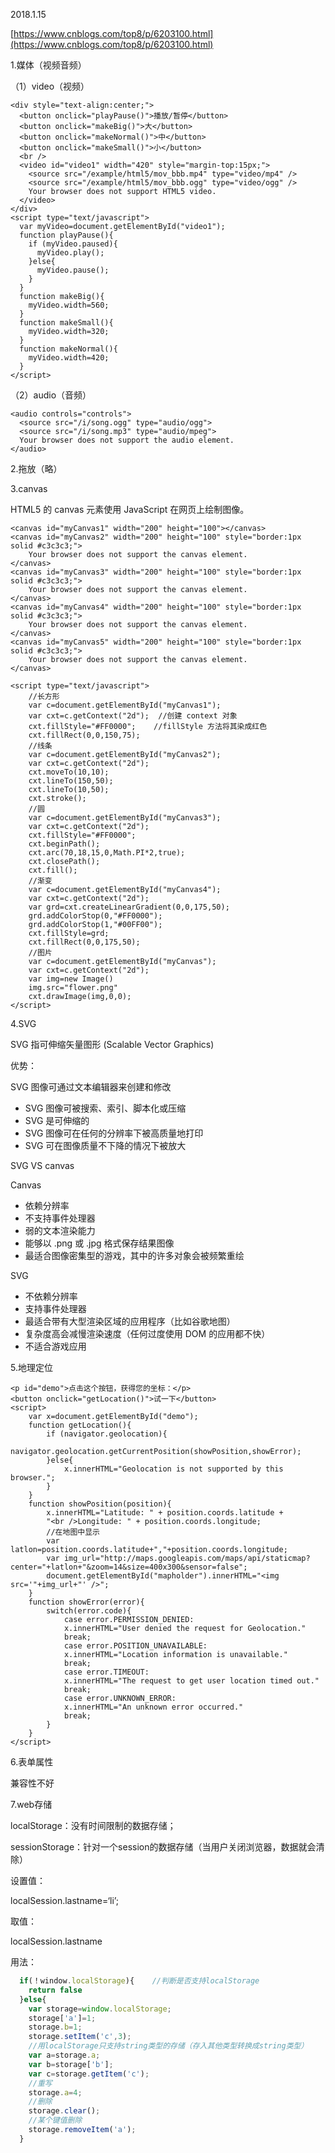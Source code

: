 2018.1.15

[https://www.cnblogs.com/top8/p/6203100.html](https://www.cnblogs.com/top8/p/6203100.html)

1.媒体（视频音频）

（1）video（视频）

```
<div style="text-align:center;">
  <button onclick="playPause()">播放/暂停</button> 
  <button onclick="makeBig()">大</button>
  <button onclick="makeNormal()">中</button>
  <button onclick="makeSmall()">小</button>
  <br /> 
  <video id="video1" width="420" style="margin-top:15px;">
    <source src="/example/html5/mov_bbb.mp4" type="video/mp4" />
    <source src="/example/html5/mov_bbb.ogg" type="video/ogg" />
    Your browser does not support HTML5 video.
  </video>
</div> 
<script type="text/javascript">
  var myVideo=document.getElementById("video1");
  function playPause(){ 
    if (myVideo.paused){
      myVideo.play(); 
    }else{
      myVideo.pause(); 
    }
  }
  function makeBig(){ 
    myVideo.width=560; 
  } 
  function makeSmall(){ 
    myVideo.width=320; 
  } 
  function makeNormal(){ 
    myVideo.width=420; 
  } 
</script>
```

（2）audio（音频）

```
<audio controls="controls">
  <source src="/i/song.ogg" type="audio/ogg">
  <source src="/i/song.mp3" type="audio/mpeg">
  Your browser does not support the audio element.
</audio>
```

2.拖放（略）

3.canvas

HTML5 的 canvas 元素使用 JavaScript 在网页上绘制图像。

```
<canvas id="myCanvas1" width="200" height="100"></canvas>
<canvas id="myCanvas2" width="200" height="100" style="border:1px solid #c3c3c3;">
    Your browser does not support the canvas element.
</canvas>
<canvas id="myCanvas3" width="200" height="100" style="border:1px solid #c3c3c3;">
    Your browser does not support the canvas element.
</canvas>
<canvas id="myCanvas4" width="200" height="100" style="border:1px solid #c3c3c3;">
    Your browser does not support the canvas element.
</canvas>
<canvas id="myCanvas5" width="200" height="100" style="border:1px solid #c3c3c3;">
    Your browser does not support the canvas element.
</canvas>
```

```
<script type="text/javascript">
    //长方形
    var c=document.getElementById("myCanvas1");
    var cxt=c.getContext("2d");  //创建 context 对象
    cxt.fillStyle="#FF0000";    //fillStyle 方法将其染成红色
    cxt.fillRect(0,0,150,75);
    //线条
    var c=document.getElementById("myCanvas2");
    var cxt=c.getContext("2d");
    cxt.moveTo(10,10);
    cxt.lineTo(150,50);
    cxt.lineTo(10,50);
    cxt.stroke();
    //圆
    var c=document.getElementById("myCanvas3");
    var cxt=c.getContext("2d");
    cxt.fillStyle="#FF0000";
    cxt.beginPath();
    cxt.arc(70,18,15,0,Math.PI*2,true);
    cxt.closePath();
    cxt.fill();
    //渐变
    var c=document.getElementById("myCanvas4");
    var cxt=c.getContext("2d");
    var grd=cxt.createLinearGradient(0,0,175,50);
    grd.addColorStop(0,"#FF0000");
    grd.addColorStop(1,"#00FF00");
    cxt.fillStyle=grd;
    cxt.fillRect(0,0,175,50);
    //图片
    var c=document.getElementById("myCanvas");
    var cxt=c.getContext("2d");
    var img=new Image()
    img.src="flower.png"
    cxt.drawImage(img,0,0);
</script>
```

4.SVG

SVG 指可伸缩矢量图形 \(Scalable Vector Graphics\)

优势：

SVG 图像可通过文本编辑器来创建和修改

* SVG 图像可被搜索、索引、脚本化或压缩
* SVG 是可伸缩的
* SVG 图像可在任何的分辨率下被高质量地打印
* SVG 可在图像质量不下降的情况下被放大

SVG  VS   canvas

Canvas

* 依赖分辨率
* 不支持事件处理器
* 弱的文本渲染能力
* 能够以 .png 或 .jpg 格式保存结果图像
* 最适合图像密集型的游戏，其中的许多对象会被频繁重绘

SVG

* 不依赖分辨率
* 支持事件处理器
* 最适合带有大型渲染区域的应用程序（比如谷歌地图）
* 复杂度高会减慢渲染速度（任何过度使用 DOM 的应用都不快）
* 不适合游戏应用

5.地理定位

```
<p id="demo">点击这个按钮，获得您的坐标：</p>
<button onclick="getLocation()">试一下</button>
<script>
    var x=document.getElementById("demo");
    function getLocation(){
        if (navigator.geolocation){
            navigator.geolocation.getCurrentPosition(showPosition,showError);
        }else{
            x.innerHTML="Geolocation is not supported by this browser.";
        }
    }
    function showPosition(position){
        x.innerHTML="Latitude: " + position.coords.latitude + 
        "<br />Longitude: " + position.coords.longitude;    
        //在地图中显示
        var latlon=position.coords.latitude+","+position.coords.longitude;
        var img_url="http://maps.googleapis.com/maps/api/staticmap?center="+latlon+"&zoom=14&size=400x300&sensor=false";
        document.getElementById("mapholder").innerHTML="<img src='"+img_url+"' />";
    }
    function showError(error){
        switch(error.code){
            case error.PERMISSION_DENIED:
            x.innerHTML="User denied the request for Geolocation."
            break;
            case error.POSITION_UNAVAILABLE:
            x.innerHTML="Location information is unavailable."
            break;
            case error.TIMEOUT:
            x.innerHTML="The request to get user location timed out."
            break;
            case error.UNKNOWN_ERROR:
            x.innerHTML="An unknown error occurred."
            break;
        }
    }
</script>
```

6.表单属性

兼容性不好

7.web存储

localStorage：没有时间限制的数据存储；

sessionStorage：针对一个session的数据存储（当用户关闭浏览器，数据就会清除）

设置值：

localSession.lastname=‘li’;

取值：

localSession.lastname

用法：

```js
  if(！window.localStorage){    //判断是否支持localStorage
    return false
  }else{
    var storage=window.localStorage;
    storage['a']=1;
    storage.b=1;
    storage.setItem('c',3);
    //用localStorage只支持string类型的存储（存入其他类型转换成string类型）
    var a=storage.a;   
    var b=storage['b'];
    var c=storage.getItem('c');
    //重写
    storage.a=4;
    //删除
    storage.clear();
    //某个键值删除
    storage.removeItem('a');
  }
```



